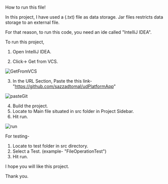How to run this file!


In this project, I have used a (.txt) file as data storage.
Jar files restricts data storage to an external file. 

For that reason, to run this code, you need an ide called "IntelliJ IDEA".

To run this project,

1. Open IntelliJ IDEA.

2. Click-> Get from VCS.

![GetFromVCS](https://github.com/sazzadtomal/udPlatformApp/assets/100318833/6cfddfa1-6919-4399-9b04-19c3dc4a5b64)


3. In the URL Section, Paste the this link-"https://github.com/sazzadtomal/udPlatformApp"

![pasteGit](https://github.com/sazzadtomal/udPlatformApp/assets/100318833/1b777698-960f-490e-adc6-ab919ab889b2)


4. Build the project.
5. Locate to Main file situated in src folder in Project Sidebar.
6. Hit run.

![run](https://github.com/sazzadtomal/udPlatformApp/assets/100318833/0543f8e8-1e15-49f8-b286-2ba4ad219afb)




For testing-

1. Locate to test folder in src directory.
2. Select a Test.  (example- "FileOperationTest")
3. Hit run.



I hope you will like this project.

Thank you.
